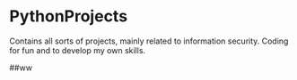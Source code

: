 # PythonProjects
Contains all sorts of projects, mainly related to information security. 
Coding for fun and to develop my own skills. 

##ww
